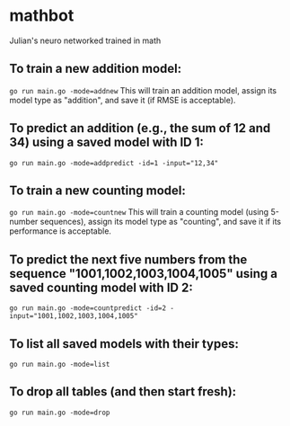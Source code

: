 # mathbot
Julian's neuro networked trained in math 

## To train a new addition model:
```go run main.go -mode=addnew```
This will train an addition model, assign its model type as "addition", and save it (if RMSE is acceptable).

## To predict an addition (e.g., the sum of 12 and 34) using a saved model with ID 1:
```go run main.go -mode=addpredict -id=1 -input="12,34"```

## To train a new counting model:
```go run main.go -mode=countnew```
This will train a counting model (using 5-number sequences), assign its model type as "counting", and save it if its performance is acceptable.

## To predict the next five numbers from the sequence "1001,1002,1003,1004,1005" using a saved counting model with ID 2:
```go run main.go -mode=countpredict -id=2 -input="1001,1002,1003,1004,1005"```

## To list all saved models with their types:
```go run main.go -mode=list```

## To drop all tables (and then start fresh):
```go run main.go -mode=drop```